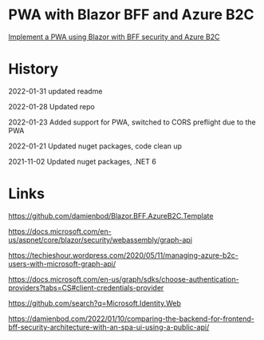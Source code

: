 # PWA with Blazor BFF and Azure B2C 

[Implement a PWA using Blazor with BFF security and Azure B2C](https://damienbod.com/2022/01/31/implement-a-pwa-using-blazor-with-bff-security-and-azure-b2c/)

# History 

2022-01-31 updated readme

2022-01-28 Updated repo

2022-01-23 Added support for PWA, switched to CORS preflight due to the PWA

2022-01-21 Updated nuget packages, code clean up

2021-11-02 Updated nuget packages, .NET 6

# Links

https://github.com/damienbod/Blazor.BFF.AzureB2C.Template

https://docs.microsoft.com/en-us/aspnet/core/blazor/security/webassembly/graph-api

https://techieshour.wordpress.com/2020/05/11/managing-azure-b2c-users-with-microsoft-graph-api/

https://docs.microsoft.com/en-us/graph/sdks/choose-authentication-providers?tabs=CS#client-credentials-provider

https://github.com/search?q=Microsoft.Identity.Web

https://damienbod.com/2022/01/10/comparing-the-backend-for-frontend-bff-security-architecture-with-an-spa-ui-using-a-public-api/
